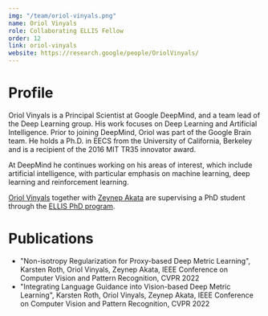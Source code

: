 ```yaml
---
img: "/team/oriol-vinyals.png"
name: Oriol Vinyals
role: Collaborating ELLIS Fellow
order: 12
link: oriol-vinyals
website: https://research.google/people/OriolVinyals/
---
```


# Profile
Oriol Vinyals is a Principal Scientist at Google DeepMind, and a team lead of the Deep Learning group. His work focuses on Deep Learning and Artificial Intelligence. Prior to joining DeepMind, Oriol was part of the Google Brain team. He holds a Ph.D. in EECS from the University of California, Berkeley and is a recipient of the 2016 MIT TR35 innovator award.

At DeepMind he continues working on his areas of interest, which include artificial intelligence, with particular emphasis on machine learning, deep learning and reinforcement learning.

[Oriol Vinyals](https://research.google/people/OriolVinyals/) together with [Zeynep Akata](https://www.eml-unitue.de/people/zeynep-akata) are supervising a PhD student through the [ELLIS PhD program](https://ellis.eu/).


# Publications

- "Non-isotropy Regularization for Proxy-based Deep Metric Learning", Karsten Roth, Oriol Vinyals, Zeynep Akata, IEEE Conference on Computer Vision and Pattern Recognition, CVPR 2022
- "Integrating Language Guidance into Vision-based Deep Metric Learning", Karsten Roth, Oriol Vinyals, Zeynep Akata, IEEE Conference on Computer Vision and Pattern Recognition, CVPR 2022
